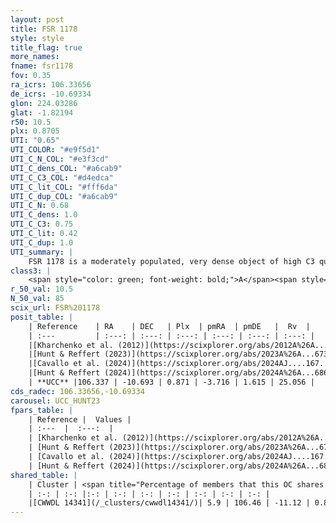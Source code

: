 ```yaml
---
layout: post
title: FSR 1178
style: style
title_flag: true
more_names: 
fname: fsr1178
fov: 0.35
ra_icrs: 106.33656
de_icrs: -10.69334
glon: 224.03286
glat: -1.82194
r50: 10.5
plx: 0.8705
UTI: "0.65"
UTI_COLOR: "#e9f5d1"
UTI_C_N_COL: "#e3f3cd"
UTI_C_dens_COL: "#a6cab9"
UTI_C_C3_COL: "#d4edca"
UTI_C_lit_COL: "#fff6da"
UTI_C_dup_COL: "#a6cab9"
UTI_C_N: 0.68
UTI_C_dens: 1.0
UTI_C_C3: 0.75
UTI_C_lit: 0.42
UTI_C_dup: 1.0
UTI_summary: |
    FSR 1178 is a moderately populated, very dense object of high C3 quality. It is poorly studied in the literature. This object shares a very small percentage of members with a later reported entry.
class3: |
    <span style="color: green; font-weight: bold;">A</span><span style="color: #FFC300; font-weight: bold;">B</span>
r_50_val: 10.5
N_50_val: 85
scix_url: FSR%201178
posit_table: |
    | Reference    | RA    | DEC   | Plx  | pmRA  | pmDE   |  Rv  |
    | :---         | :---: | :---: | :---: | :---: | :---: | :---: |
    |[Kharchenko et al. (2012)](https://scixplorer.org/abs/2012A%26A...543A.156K) | 106.35 | -10.68 | -- | 2.11 | 1.35 | -- |
    |[Hunt & Reffert (2023)](https://scixplorer.org/abs/2023A%26A...673A.114H) | 106.364 | -10.687 | 0.862 | -3.706 | 1.629 | 33.09 |
    |[Cavallo et al. (2024)](https://scixplorer.org/abs/2024AJ....167...12C) | 106.329 | -10.663 | 0.859 | -- | -- | -- |
    |[Hunt & Reffert (2024)](https://scixplorer.org/abs/2024A%26A...686A..42H) | 106.364 | -10.687 | 0.862 | -3.706 | 1.629 | 33.09 |
    | **UCC** |106.337 | -10.693 | 0.871 | -3.716 | 1.615 | 25.056 | 
cds_radec: 106.33656,-10.69334
carousel: UCC_HUNT23
fpars_table: |
    | Reference |  Values |
    | :---  |  :---:  |
    | [Kharchenko et al. (2012)](https://scixplorer.org/abs/2012A%26A...543A.156K) | `e_bv=0.999, distance=2375, log_age=6.65` |
    | [Hunt & Reffert (2023)](https://scixplorer.org/abs/2023A%26A...673A.114H) | `AV50=0.79, diffAV50=1.103, MOD50=10.214, logAge50=6.886` |
    | [Cavallo et al. (2024)](https://scixplorer.org/abs/2024AJ....167...12C) | `AV50=1.33, dMod50=10.28, logAge50=6.65, [Fe/H]50=-0.36` |
    | [Hunt & Reffert (2024)](https://scixplorer.org/abs/2024A%26A...686A..42H) | `MassJ=145.493` |
shared_table: |
    | Cluster | <span title="Percentage of members that this OC shares with the ones listed">%</span>   | RA   | DEC   | Plx   | pmRA  | pmDE  | Rv | UTI |
    | :-: | :-: |:-: | :-: | :-: | :-: | :-: | :-: | :-: |
    |[CWWDL 14341](/_clusters/cwwdl14341/)| 5.9 | 106.46 | -11.12 | 0.85 | -3.92 | 1.46 | 22.47 |0.12 |
---
```

